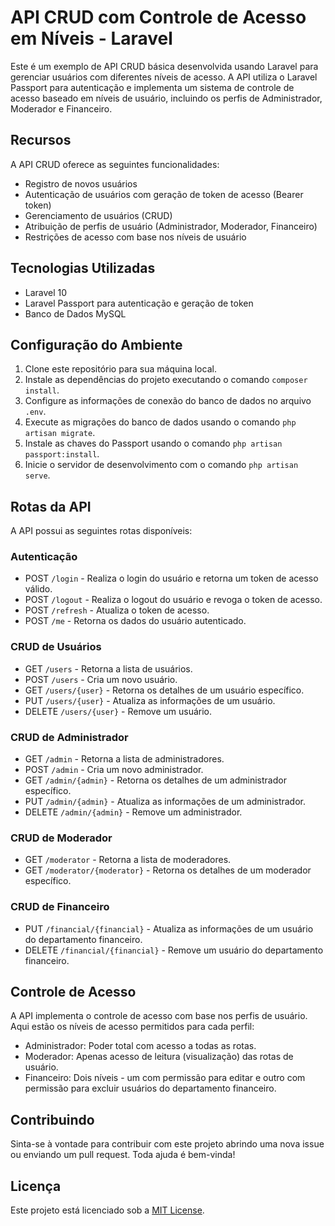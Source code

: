 # API CRUD com Controle de Acesso em Níveis - Laravel

Este é um exemplo de API CRUD básica desenvolvida usando Laravel para gerenciar usuários com diferentes níveis de acesso. A API utiliza o Laravel Passport para autenticação e implementa um sistema de controle de acesso baseado em níveis de usuário, incluindo os perfis de Administrador, Moderador e Financeiro.

## Recursos

A API CRUD oferece as seguintes funcionalidades:

- Registro de novos usuários
- Autenticação de usuários com geração de token de acesso (Bearer token)
- Gerenciamento de usuários (CRUD)
- Atribuição de perfis de usuário (Administrador, Moderador, Financeiro)
- Restrições de acesso com base nos níveis de usuário

## Tecnologias Utilizadas

- Laravel 10
- Laravel Passport para autenticação e geração de token
- Banco de Dados MySQL

## Configuração do Ambiente

1. Clone este repositório para sua máquina local.
2. Instale as dependências do projeto executando o comando `composer install`.
3. Configure as informações de conexão do banco de dados no arquivo `.env`.
4. Execute as migrações do banco de dados usando o comando `php artisan migrate`.
5. Instale as chaves do Passport usando o comando `php artisan passport:install`.
6. Inicie o servidor de desenvolvimento com o comando `php artisan serve`.

## Rotas da API

A API possui as seguintes rotas disponíveis:

### Autenticação

- POST `/login` - Realiza o login do usuário e retorna um token de acesso válido.
- POST `/logout` - Realiza o logout do usuário e revoga o token de acesso.
- POST `/refresh` - Atualiza o token de acesso.
- POST `/me` - Retorna os dados do usuário autenticado.

### CRUD de Usuários

- GET `/users` - Retorna a lista de usuários.
- POST `/users` - Cria um novo usuário.
- GET `/users/{user}` - Retorna os detalhes de um usuário específico.
- PUT `/users/{user}` - Atualiza as informações de um usuário.
- DELETE `/users/{user}` - Remove um usuário.

### CRUD de Administrador

- GET `/admin` - Retorna a lista de administradores.
- POST `/admin` - Cria um novo administrador.
- GET `/admin/{admin}` - Retorna os detalhes de um administrador específico.
- PUT `/admin/{admin}` - Atualiza as informações de um administrador.
- DELETE `/admin/{admin}` - Remove um administrador.

### CRUD de Moderador

- GET `/moderator` - Retorna a lista de moderadores.
- GET `/moderator/{moderator}` - Retorna os detalhes de um moderador específico.

### CRUD de Financeiro

- PUT `/financial/{financial}` - Atualiza as informações de um usuário do departamento financeiro.
- DELETE `/financial/{financial}` - Remove um usuário do departamento financeiro.

## Controle de Acesso

A API implementa o controle de acesso com base nos perfis de usuário. Aqui estão os níveis de acesso permitidos para cada perfil:

- Administrador: Poder total com acesso a todas as rotas.
- Moderador: Apenas acesso de leitura (visualização) das rotas de usuário.
- Financeiro: Dois níveis - um com permissão para editar e outro com permissão para excluir usuários do departamento financeiro.

## Contribuindo

Sinta-se à vontade para contribuir com este projeto abrindo uma nova issue ou enviando um pull request. Toda ajuda é bem-vinda!

## Licença

Este projeto está licenciado sob a [MIT License](LICENSE).
